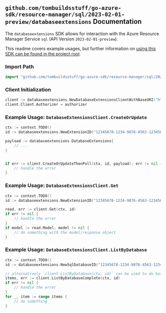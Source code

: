 
## `github.com/tombuildsstuff/go-azure-sdk/resource-manager/sql/2023-02-01-preview/databaseextensions` Documentation

The `databaseextensions` SDK allows for interaction with the Azure Resource Manager Service `sql` (API Version `2023-02-01-preview`).

This readme covers example usages, but further information on [using this SDK can be found in the project root](https://github.com/tombuildsstuff/go-azure-sdk/tree/main/docs).

### Import Path

```go
import "github.com/tombuildsstuff/go-azure-sdk/resource-manager/sql/2023-02-01-preview/databaseextensions"
```


### Client Initialization

```go
client := databaseextensions.NewDatabaseExtensionsClientWithBaseURI("https://management.azure.com")
client.Client.Authorizer = authorizer
```


### Example Usage: `DatabaseExtensionsClient.CreateOrUpdate`

```go
ctx := context.TODO()
id := databaseextensions.NewExtensionID("12345678-1234-9876-4563-123456789012", "example-resource-group", "serverValue", "databaseValue", "extensionValue")

payload := databaseextensions.DatabaseExtensions{
	// ...
}


if err := client.CreateOrUpdateThenPoll(ctx, id, payload); err != nil {
	// handle the error
}
```


### Example Usage: `DatabaseExtensionsClient.Get`

```go
ctx := context.TODO()
id := databaseextensions.NewExtensionID("12345678-1234-9876-4563-123456789012", "example-resource-group", "serverValue", "databaseValue", "extensionValue")

read, err := client.Get(ctx, id)
if err != nil {
	// handle the error
}
if model := read.Model; model != nil {
	// do something with the model/response object
}
```


### Example Usage: `DatabaseExtensionsClient.ListByDatabase`

```go
ctx := context.TODO()
id := databaseextensions.NewSqlDatabaseID("12345678-1234-9876-4563-123456789012", "example-resource-group", "serverValue", "databaseValue")

// alternatively `client.ListByDatabase(ctx, id)` can be used to do batched pagination
items, err := client.ListByDatabaseComplete(ctx, id)
if err != nil {
	// handle the error
}
for _, item := range items {
	// do something
}
```
